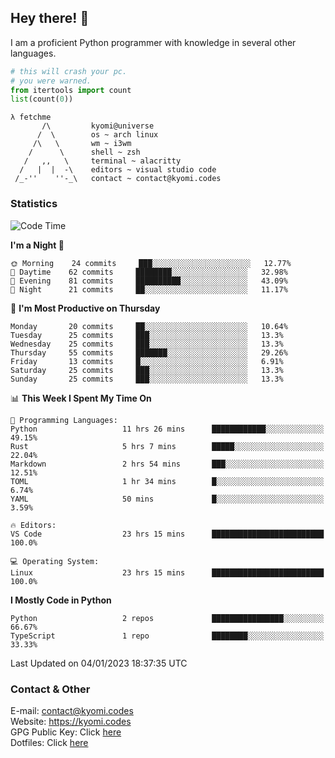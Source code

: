 ## Hey there! 👋
I am a proficient Python programmer with knowledge in several other languages.

```py
# this will crash your pc.
# you were warned.
from itertools import count
list(count(0))
```

```
λ fetchme
       /\         kyomi@universe
      /  \        os ~ arch linux
     /\   \       wm ~ i3wm
    /      \      shell ~ zsh
   /   ,,   \     terminal ~ alacritty
  /   |  |  -\    editors ~ visual studio code
 /_-''    ''-_\   contact ~ contact@kyomi.codes
```

### Statistics
<!--START_SECTION:waka-->
![Code Time](http://img.shields.io/badge/Code%20Time-104%20hrs%2046%20mins-blue)

**I'm a Night 🦉** 

```text
🌞 Morning    24 commits     ███░░░░░░░░░░░░░░░░░░░░░░   12.77% 
🌆 Daytime    62 commits     ████████░░░░░░░░░░░░░░░░░   32.98% 
🌃 Evening    81 commits     ██████████░░░░░░░░░░░░░░░   43.09% 
🌙 Night      21 commits     ██░░░░░░░░░░░░░░░░░░░░░░░   11.17%

```
📅 **I'm Most Productive on Thursday** 

```text
Monday       20 commits     ██░░░░░░░░░░░░░░░░░░░░░░░   10.64% 
Tuesday      25 commits     ███░░░░░░░░░░░░░░░░░░░░░░   13.3% 
Wednesday    25 commits     ███░░░░░░░░░░░░░░░░░░░░░░   13.3% 
Thursday     55 commits     ███████░░░░░░░░░░░░░░░░░░   29.26% 
Friday       13 commits     █░░░░░░░░░░░░░░░░░░░░░░░░   6.91% 
Saturday     25 commits     ███░░░░░░░░░░░░░░░░░░░░░░   13.3% 
Sunday       25 commits     ███░░░░░░░░░░░░░░░░░░░░░░   13.3%

```


📊 **This Week I Spent My Time On** 

```text
💬 Programming Languages: 
Python                   11 hrs 26 mins      ████████████░░░░░░░░░░░░░   49.15% 
Rust                     5 hrs 7 mins        █████░░░░░░░░░░░░░░░░░░░░   22.04% 
Markdown                 2 hrs 54 mins       ███░░░░░░░░░░░░░░░░░░░░░░   12.51% 
TOML                     1 hr 34 mins        █░░░░░░░░░░░░░░░░░░░░░░░░   6.74% 
YAML                     50 mins             █░░░░░░░░░░░░░░░░░░░░░░░░   3.59%

🔥 Editors: 
VS Code                  23 hrs 15 mins      █████████████████████████   100.0%

💻 Operating System: 
Linux                    23 hrs 15 mins      █████████████████████████   100.0%

```

**I Mostly Code in Python** 

```text
Python                   2 repos             ████████████████░░░░░░░░░   66.67% 
TypeScript               1 repo              ████████░░░░░░░░░░░░░░░░░   33.33%

```



 Last Updated on 04/01/2023 18:37:35 UTC
<!--END_SECTION:waka-->

### Contact & Other
E-mail: contact@kyomi.codes<br>
Website: https://kyomi.codes<br>
GPG Public Key: Click [here](https://github.com/bitterteriyaki.gpg)<br>
Dotfiles: Click [here](https://github.com/bitterteriyaki/dotfiles)
